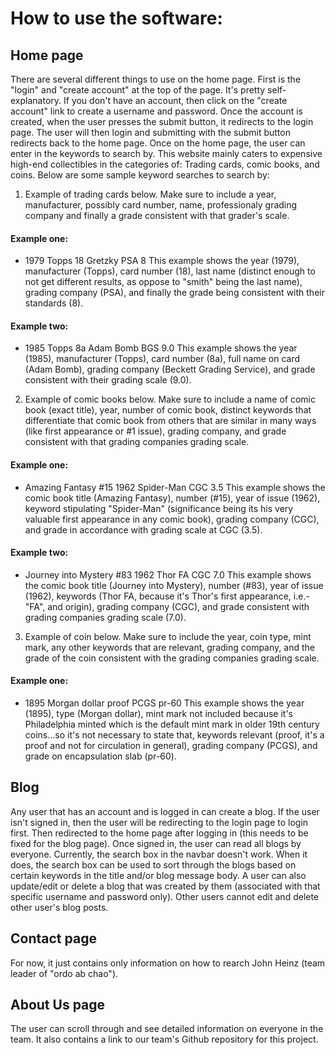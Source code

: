 # How to use the software: 
## Home page
There are several different things to use on the home page. First is the "login" and "create account" at the top of the page. It's 
pretty self-explanatory. If you don't have an account, then click on the "create account" link to create a username and password. 
Once the account is created, when the user presses the submit button, it redirects to the login page. The user will then login and 
submitting with the submit button redirects back to the home page. Once on the home page, the user can enter in the keywords to 
search by. This website mainly caters to expensive high-end collectibles in the categories of: Trading cards, comic books, and coins. 
Below are some sample keyword searches to search by:
1. Example of trading cards below. Make sure to include a year, manufacturer, possibly card number, name, professionaly grading 
company and finally a grade consistent with that grader's scale.
#### Example one:
- 1979 Topps 18 Gretzky PSA 8
This example shows the year (1979), manufacturer (Topps), card number (18), last name (distinct enough to not get different results, as
oppose to "smith" being the last name), grading company (PSA), and finally the grade being consistent with their standards (8).
#### Example two:
- 1985 Topps 8a Adam Bomb BGS 9.0
This example shows the year (1985), manufacturer (Topps), card number (8a), full name on card (Adam Bomb), grading company (Beckett 
Grading Service), and grade consistent with their grading scale (9.0).
2. Example of comic books below. Make sure to include a name of comic book (exact title), year, number of comic book, distinct keywords that 
differentiate that comic book from others that are similar in many ways (like first appearance or #1 issue), grading company, and grade 
consistent with that grading companies grading scale.
#### Example one:
- Amazing Fantasy #15 1962 Spider-Man CGC 3.5
This example shows the comic book title (Amazing Fantasy), number (#15), year of issue (1962), keyword stipulating "Spider-Man" (significance being its his very valuable 
first appearance in any comic book), grading company (CGC), and grade in accordance with grading scale at CGC (3.5).
#### Example two:
- Journey into Mystery #83 1962 Thor FA CGC 7.0
This example shows the comic book title (Journey into Mystery), number (#83), year of issue (1962), keywords (Thor FA, because it's Thor's first 
appearance, i.e.- "FA", and origin), grading company (CGC), and grade consistent with grading companies grading scale (7.0).
3. Example of coin below. Make sure to include the year, coin type, mint mark, any other keywords that are relevant, grading company, and 
the grade of the coin consistent with the grading companies grading scale.
#### Example one:
- 1895 Morgan dollar proof PCGS pr-60
This example shows the year (1895), type (Morgan dollar), mint mark not included because it's Philadelphia minted which is the default mint 
mark in older 19th century coins...so it's not necessary to state that, keywords relevant (proof, it's a proof and not for circulation in 
general), grading company (PCGS), and grade on encapsulation slab (pr-60).
## Blog
Any user that has an account and is logged in can create a blog. If the user isn't signed in, then the user will be redirecting to the login 
page to login first. Then redirected to the home page after logging in (this needs to be fixed for the blog page). Once signed in, the user 
can read all blogs by everyone. Currently, the search box in the navbar doesn't work. When it does, the search box can be used to sort 
through the blogs based on certain keywords in the title and/or blog message body. A user can also update/edit or delete a blog that was 
created by them (associated with that specific username and password only). Other users cannot edit and delete other user's blog posts.
## Contact page
For now, it just contains only information on how to rearch John Heinz (team leader of "ordo ab chao").
## About Us page
The user can scroll through and see detailed information on everyone in the team. It also contains a link to our team's Github repository 
for this project.
